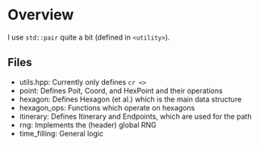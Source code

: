 # Overview

I use `std::pair` quite a bit (defined in `<utility>`).

## Files

* utils.hpp: Currently only defines `cr <>`
* point: Defines Poit, Coord, and HexPoint and their operations
* hexagon: Defines Hexagon (et al.) which is the main data structure
* hexagon\_ops: Functions which operate on hexagons
* itinerary: Defines Itinerary and Endpoints, which are used for the path
* rng: Implements the (header) global RNG
* time\_filling: General logic

